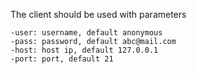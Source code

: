 The client should be used with parameters

    -user: username, default anonymous
    -pass: password, default abc@mail.com
    -host: host ip, default 127.0.0.1
    -port: port, default 21
